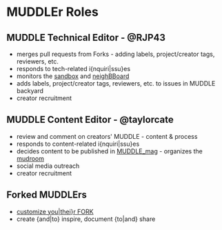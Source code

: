 # MUDDLEr Roles
  
  ## MUDDLE Technical Editor - @RJP43  
  * merges pull requests from Forks - adding labels, project/creator tags, reviewers, etc.  
  * responds to tech-related i{nquiri|ssu}es  
  * monitors the [sandbox](https://github.com/taylorcate/MUDDLE/tree/master/Sandbox) and [neighBBoard](https://github.com/taylorcate/MUDDLE/tree/master/Sandbox/neighBBoard)
  * adds labels, project/creator tags, reviewers, etc. to issues in MUDDLE backyard  
  * creator recruitment
  
  ## MUDDLE Content Editor - @taylorcate  
  * review and comment on creators' MUDDLE - content & process  
  * responds to content-related i{nquiri|ssu}es 
  * decides content to be published in [MUDDLE_mag](https://github.com/taylorcate/MUDDLE/tree/master/MuddleMag) - organizes the [mudroom](https://github.com/taylorcate/MUDDLE/tree/master/mudRoom)
  * social media outreach 
  * creator recruitment  
  
  ## Forked MUDDLErs  
  * [customize you|thei}r FORK](https://github.com/taylorcate/MUDDLE/blob/master/HouseStyles/ForkingFun.md)
  * create {and|to} inspire, document {to|and} share  

